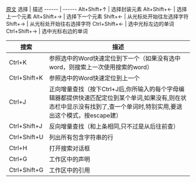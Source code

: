 [原文](http://www.runoob.com/eclipse/eclipse-shortcuts.html)
选择 | 描述
 ------ | ------
Alt+Shift+↑ | 选择封装元素
Alt+Shift+← | 选择上一个元素
Alt+Shift+→ | 选择下一个元素
Shift+← | 从光标处开始往左选择字符
Shift+→ | 从光标处开始往右选择字符
Ctrl+Shift+← | 选中光标左边的单词
Ctrl+Shift+→ | 选中光标右边的单词

搜索 | 描述
------ | ------
Ctrl+K | 参照选中的Word快速定位到下一个（如果没有选中word，则搜索上一次使用搜索的word）
Ctrl+Shift+K | 参照选中的Word快速定位到上一个
Ctrl+J |  正向增量查找（按下Ctrl+J后,你所输入的每个字母编辑器都提供快速匹配定位到某个单词,如果没有,则在状态栏中显示没有找到了,查一个单词时,特别实用,要退出这个模式，按escape建）
Ctrl+Shift+J | 反向增量查找（和上条相同,只不过是从后往前查）
Ctrl+Shift+U | 列出所有包含字符串的行
Ctrl+H | 打开搜索对话框
Ctrl+G | 工作区中的声明
Ctrl+Shift+G | 工作区中的引用


